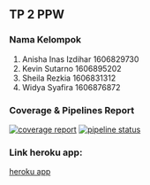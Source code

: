 ## TP 2 PPW

### Nama Kelompok
1. Anisha Inas Izdihar 1606829730
2. Kevin Sutarno 1606895202
3. Sheila Rezkia 1606831312
4. Widya Syafira 1606876872

### Coverage & Pipelines Report
[![coverage report](https://gitlab.com/ppw-c10/tugas2/badges/master/coverage.svg)](https://gitlab.com/ppw-c10/tugas2/commits/master)
[![pipeline status](https://gitlab.com/ppw-c10/tugas2/badges/master/pipeline.svg)](https://gitlab.com/ppw-c10/tugas2/commits/master)


### Link heroku app: 

[heroku app](https://ling-in.herokuapp.com/)